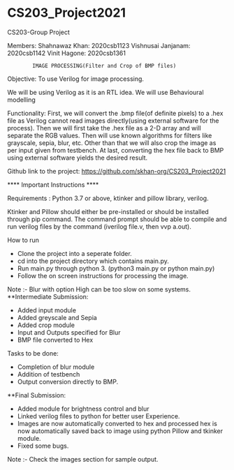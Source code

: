 # CS203_Project2021
CS203-Group Project

Members:
Shahnawaz Khan: 2020csb1123
Vishnusai Janjanam: 2020csb1142
Vinit Hagone: 2020csb1361


			IMAGE PROCESSING(Filter and Crop of BMP files)
Objective: To use Verilog for image processing.

We will be using Verilog as it is an RTL idea. We will use Behavioural modelling

Functionality:
First, we will convert the .bmp file(of definite pixels) to a .hex file as Verilog cannot read images directly(using external software for the process). Then we will first take the .hex file as a 2-D array and will separate the RGB values. Then will use known algorithms for filters like grayscale, sepia, blur, etc. Other than that we will also crop the image as per input given from testbench. At last, converting the hex file back to BMP using external software yields the desired result.


Github link to the project: https://github.com/skhan-org/CS203_Project2021

**** Important Instructions ****

Requirements : Python 3.7 or above, ktinker and pillow library, verilog.

Ktinker and Pillow should either be pre-installed or should be installed through pip command.
The command prompt should be able to compile and run verilog files by the command (iverilog file.v, then vvp a.out).

How to run

* Clone the project into a seperate folder.
* cd into the project directory which contains main.py.
* Run main.py through python 3. (python3 main.py or python main.py)
* Follow the on screen instructions for processing the image.

Note :- Blur with option High can be too slow on some systems.
**Intermediate Submission:

* Added input module
* Added greyscale and Sepia
* Added crop module
* Input and Outputs specified for Blur
* BMP file converted to Hex

Tasks to be done:
* Completion of blur module
* Addition of testbench
* Output conversion directly to BMP.

**Final Submission:
* Added module for brightness control and blur
* Linked verilog files to python for better user Experience.
* Images are now automatically converted to hex and processed hex is now automatically saved back to image using python Pillow and tkinker module.
* Fixed some bugs.

Note :- Check the images section for sample output.
